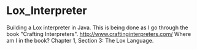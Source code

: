 # Lox_Interpreter
Building a Lox interpreter in Java. This is being done as I go through the book "Crafting Interpreters". 
http://www.craftinginterpreters.com/
Where am I in the book? 
Chapter 1, Section 3: The Lox Language.
